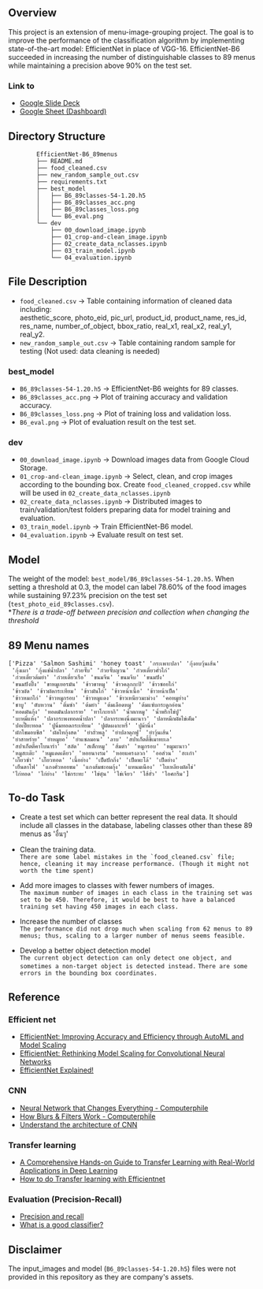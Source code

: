 ## **Overview**

This project is an extension of menu-image-grouping project. The goal is to improve the performance of the classification algorithm by implementing state-of-the-art model: EfficientNet in place of VGG-16. EfficientNet-B6 succeeded in increasing the number of distinguishable classes to 89 menus while maintaining a precision above 90% on the test set.

### Link to
-   [Google Slide Deck](https://docs.google.com/presentation/d/1_F3VSmzPyqRwha-iKuc1wi_81Ia--21MHBd410eCf8k/edit?usp=sharing)
-   [Google Sheet (Dashboard)](https://docs.google.com/spreadsheets/d/1bbqNpecLwyRiyXTifPtHHLRhhv4npazowSRgZvpEmlY/edit?usp=sharing)


## **Directory Structure**


```
        EfficientNet-B6_89menus
        ├── README.md
        ├── food_cleaned.csv
        ├── new_random_sample_out.csv
        ├── requirements.txt
        ├── best_model
        │   ├── B6_89classes-54-1.20.h5
        │   ├── B6_89classes_acc.png
        │   ├── B6_89classes_loss.png
        │   └── B6_eval.png
        └── dev
            ├── 00_download_image.ipynb
            ├── 01_crop-and-clean_image.ipynb
            ├── 02_create_data_nclasses.ipynb
            ├── 03_train_model.ipynb
            └── 04_evaluation.ipynb
```

## File Description
-   `food_cleaned.csv` -> Table containing information of cleaned data including: \
aesthetic_score, photo_eid, pic_url, product_id, product_name, res_id, res_name, number_of_object, bbox_ratio, real_x1, real_x2, real_y1, real_y2.
-   `new_random_sample_out.csv` -> Table containing random sample for testing (Not used: data cleaning is needed)

### best_model
-   `B6_89classes-54-1.20.h5` -> EfficientNet-B6 weights for 89 classes. 
-   `B6_89classes_acc.png` -> Plot of training accuracy and validation accuracy.
-   `B6_89classes_loss.png` -> Plot of training loss and validation loss.
-   `B6_eval.png` -> Plot of evaluation result on the test set.

### dev
-   `00_download_image.ipynb` -> Download images data from Google Cloud Storage.
-   `01_crop-and-clean_image.ipynb` -> Select, clean, and crop images according to the bounding box. Create `food_cleaned_cropped.csv` while will be used in `02_create_data_nclasses.ipynb`
-   `02_create_data_nclasses.ipynb` -> Distributed images to train/validation/test folders preparing data for model training and evaluation.
-   `03_train_model.ipynb` -> Train EfficientNet-B6 model.
-   `04_evaluation.ipynb` -> Evaluate result on test set.

## Model

The weight of the model: `best_model/B6_89classes-54-1.20.h5`. When setting a threshold at 0.3, the model can label 78.60% of the food images while sustaining 97.23% precision on the test set (`test_photo_eid_89classes.csv`).\
**There is a trade-off between precision and collection when changing the threshold*

## 89 Menu names

```
['Pizza' 'Salmon Sashimi' 'honey toast' 'กระเพาะปลา' 'กุ้งอบวุ้นเส้น'
 'กุ้งเผา' 'กุ้งแช่น้ำปลา' 'ก๋วยจั๊บ' 'ก๋วยจั๊บญวน' 'ก๋วยเตี๋ยวคั่วไก่'
 'ก๋วยเตี๋ยวต้มยำ' 'ก๋วยเตี๋ยวเรือ' 'ขนมจีน' 'ขนมจีบ' 'ขนมปัง'
 'ขนมปังปิ้ง' 'ขาหมูเยอรมัน' 'ข้าวขาหมู' 'ข้าวคลุกกะปิ' 'ข้าวซอยไก่'
 'ข้าวผัด' 'ข้าวผัดกระเทียม' 'ข้าวมันไก่' 'ข้าวหน้าเนื้อ' 'ข้าวหน้าเป็ด'
 'ข้าวหมกไก่' 'ข้าวหมูกรอบ' 'ข้าวหมูแดง' 'ข้าวเหนียวมะม่วง' 'คอหมูย่าง'
 'ชาบู' 'ตับหวาน' 'ติ่มซำ' 'ต้มยำ' 'ต้มเลือดหมู' 'ต้มแซ่บกระดูกอ่อน'
 'ทอดมันกุ้ง' 'ทอดมันปลากราย' 'ทาโกะยากิ' 'น้ำตกหมู' 'น้ำพริกไข่ปู'
 'บะหมี่แห้ง' 'ปลากระพงทอดน้ำปลา' 'ปลากระพงนึ่งมะนาว' 'ปลาหมึกผัดไข่เค็ม'
 'ปอเปี๊ยะทอด' 'ปูนิ่มทอดกระเทียม' 'ปูผัดผงกะหรี่' 'ปูม้านึ่ง'
 'ผักโขมอบชีส' 'ผัดไทกุ้งสด' 'ยำถั่วพลู' 'ยำปลาดุกฟู' 'ยำวุ้นเส้น'
 'ยำสาหร่าย' 'ยำหมูยอ' 'ยำแซลมอน' 'ลาบ' 'สปาเก็ตตี้ขี้เมาทะเล'
 'สปาเก็ตตี้คาโบนาร่า' 'สลัด' 'สเต็กหมู' 'ส้มตำ' 'หมูกรอบ' 'หมูมะนาว'
 'หมูสะเต๊ะ' 'หมูแดดเดียว' 'หอยนางรม' 'หอยแครงลวก' 'ออส่วน' 'ฮะเก๋า'
 'เกี๊ยวซ่า' 'เกี๊ยวทอด' 'เนื้อย่าง' 'เป็ดปักกิ่ง' 'เป็ดพะโล้' 'เป็ดย่าง'
 'เย็นตาโฟ' 'แกงคั่วหอยขม' 'แกงส้มชะอมกุ้ง' 'แหนมเนือง' 'ใบเหลียงผัดไข่'
 'ไก่ทอด' 'ไก่ย่าง' 'ไข่กระทะ' 'ไข่ตุ๋น' 'ไข่เจียว' 'ไส้อั่ว' 'ไอศกรีม']

```

## To-do Task

-   Create a test set which can better represent the real data. It should include all classes in the database, labeling classes other than these 89 menus as 'อื่นๆ'
 
-   Clean the training data.\
    ```There are some label mistakes in the `food_cleaned.csv` file; hence, cleaning it may increase performance. (Though it might not worth the time spent)```

-   Add more images to classes with fewer numbers of images.\
    ```The maximum number of images in each class in the training set was set to be 450. Therefore, it would be best to have a balanced training set having 450 images in each class.```

-   Increase the number of classes\
    ```The performance did not drop much when scaling from 62 menus to 89 menus; thus, scaling to a larger number of menus seems feasible.```

-   Develop a better object detection model\
    ```The current object detection can only detect one object, and sometimes a non-target object is detected instead.```
    ```There are some errors in the bounding box coordinates.```

## Reference

### Efficient net
-   [EfficientNet: Improving Accuracy and Efficiency through AutoML and Model Scaling](https://ai.googleblog.com/2019/05/efficientnet-improving-accuracy-and.html) 
-   [EfficientNet: Rethinking Model Scaling for Convolutional Neural Networks](https://arxiv.org/abs/1905.11946)
-   [EfficientNet Explained!](https://www.youtube.com/watch?v=3svIm5UC94I)

### CNN
-   [Neural Network that Changes Everything - Computerphile](https://www.youtube.com/watch?v=py5byOOHZM8)
-   [How Blurs & Filters Work - Computerphile](https://youtu.be/C_zFhWdM4ic)
-   [Understand the architecture of CNN](https://towardsdatascience.com/understand-the-architecture-of-cnn-90a25e244c7)

### Transfer learning
-   [A Comprehensive Hands-on Guide to Transfer Learning with Real-World Applications in Deep Learning](https://towardsdatascience.com/a-comprehensive-hands-on-guide-to-transfer-learning-with-real-world-applications-in-deep-learning-212bf3b2f27a)
-   [How to do Transfer learning with Efficientnet](https://www.dlology.com/blog/transfer-learning-with-efficientnet/)

### Evaluation (Precision-Recall)
-   [Precision and recall](https://en.wikipedia.org/wiki/Precision_and_recall)
-   [What is a good classifier?](https://skilja.com/what-is-a-good-classifier-1-4/)

## **Disclaimer**

The input_images and model (`B6_89classes-54-1.20.h5`) files were not provided in this repository as they are company's assets.
